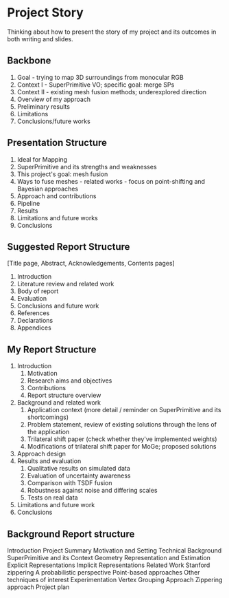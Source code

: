 # Project Story

Thinking about how to present the story of my project and its outcomes in both writing and slides.

## Backbone

1. Goal - trying to map 3D surroundings from monocular RGB
2. Context I - SuperPrimitive VO; specific goal: merge SPs
3. Context II - existing mesh fusion methods; underexplored direction
4. Overview of my approach
5. Preliminary results
6. Limitations
7. Conclusions/future works

## Presentation Structure

1. Ideal for Mapping
2. SuperPrimitive and its strengths and weaknesses
3. This project's goal: mesh fusion
4. Ways to fuse meshes - related works - focus on point-shifting and Bayesian approaches
5. Approach and contributions
6. Pipeline
7. Results
8. Limitations and future works
9. Conclusions

## Suggested Report Structure

[Title page, Abstract, Acknowledgements, Contents pages]
1. Introduction
2. Literature review and related work
3. Body of report
4. Evaluation
5. Conclusions and future work
6.  References
7.  Declarations
8.  Appendices

## My Report Structure

1. Introduction
   1. Motivation
   2. Research aims and objectives
   3. Contributions
   4. Report structure overview
2. Background and related work
   1. Application context (more detail / reminder on SuperPrimitive and its shortcomings)
   2. Problem statement, review of existing solutions through the lens of the application
   3. Trilateral shift paper (check whether they've implemented weights)
   4. Modifications of trilateral shift paper for MoGe; proposed solutions
3. Approach design
4. Results and evaluation
   1. Qualitative results on simulated data
   2. Evaluation of uncertainty awareness
   3. Comparison with TSDF fusion
   4. Robustness against noise and differing scales
   5. Tests on real data
5. Limitations and future work
6. Conclusions

## Background Report structure

Introduction
    Project Summary
    Motivation and Setting
Technical Background
    SuperPrimitive and its Context
    Geometry Representation and Estimation
    Explicit Representations
    Implicit Representations
Related Work
    Stanford zippering
    A probabilistic perspective
    Point-based approaches
    Other techniques of interest
Experimentation
    Vertex Grouping Approach
    Zippering approach
Project plan